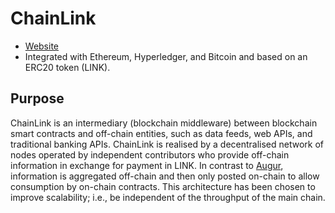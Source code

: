 # ChainLink

* [Website](https://www.smartcontract.com/link)
* Integrated with Ethereum, Hyperledger, and Bitcoin and based on an ERC20 token (LINK).


## Purpose

ChainLink is an intermediary (blockchain middleware) between blockchain smart contracts and off-chain entities, such as data feeds, web APIs, and traditional banking APIs. ChainLink is realised by a decentralised network of nodes operated by independent contributors who provide off-chain information in exchange for payment in LINK. In contrast to [Augur](Augur.md), information is aggregated off-chain and then only posted on-chain to allow consumption by on-chain contracts. This architecture has been chosen to improve scalability; i.e., be independent of the throughput of the main chain.